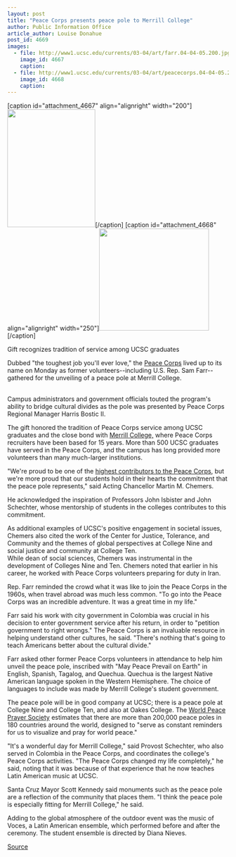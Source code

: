 ```yaml
---
layout: post
title: "Peace Corps presents peace pole to Merrill College"
author: Public Information Office
article_author: Louise Donahue
post_id: 4669
images:
  - file: http://www1.ucsc.edu/currents/03-04/art/farr.04-04-05.200.jpg
    image_id: 4667
    caption: 
  - file: http://www1.ucsc.edu/currents/03-04/art/peacecorps.04-04-05.250.jpg
    image_id: 4668
    caption: 
---
```


[caption id="attachment_4667" align="alignright" width="200"]<a href="http://dev-ucsc-news.pantheonsite.io/wp-content/uploads/2004/04/farr.04-04-05.200.jpg"><img class="size-full wp-image-4667" src="http://dev-ucsc-news.pantheonsite.io/wp-content/uploads/2004/04/farr.04-04-05.200.jpg" alt="" width="200" height="268" /></a>[/caption]
[caption id="attachment_4668" align="alignright" width="250"]<a href="http://dev-ucsc-news.pantheonsite.io/wp-content/uploads/2004/04/peacecorps.04-04-05.250.jpg"><img class="size-full wp-image-4668" src="http://dev-ucsc-news.pantheonsite.io/wp-content/uploads/2004/04/peacecorps.04-04-05.250.jpg" alt="" width="250" height="232" /></a>[/caption]
<p class="sectionheadblack">
  Gift recognizes tradition of service among UCSC graduates
</p>
<p>
  Dubbed "the toughest job you'll ever love," the <a href="http://www.peacecorps.gov">Peace Corps</a> lived up to its name on Monday as former volunteers--including U.S. Rep. Sam Farr--gathered for the unveiling of a peace pole at Merrill College.<br>
  <br>
</p>
<p>
  Campus administrators and government officials touted the program's ability to bridge cultural divides as the pole was presented by Peace Corps Regional Manager Harris Bostic II.<br>
</p>
<p>
  The gift honored the tradition of Peace Corps service among UCSC graduates and the close bond with <a href="http://www2.ucsc.edu/merrill/">Merrill College,</a> where Peace Corps recruiters have been based for 15 years. More than 500 UCSC graduates have served in the Peace Corps, and the campus has long provided more volunteers than many much-larger institutions.<br>
</p>
<p>
  "We're proud to be one of the <a href="http://www.peacecorps.gov/news/resources/stats/pdf/schools2004.pdf">highest contributors to the Peace Corps</a>, but we're more proud that our students hold in their hearts the commitment that the peace pole represents," said Acting Chancellor Martin M. Chemers.
</p>
<p>
  He acknowledged the inspiration of Professors John Isbister and John Schechter, whose mentorship of students in the colleges contributes to this commitment.<br>
</p>
<p>
  As additional examples of UCSC's positive engagement in societal issues, Chemers also cited the work of the Center for Justice, Tolerance, and Community and the themes of global perspectives at College Nine and social justice and community at College Ten.<br>
  While dean of social sciences, Chemers was instrumental in the development of Colleges Nine and Ten. Chemers noted that earlier in his career, he worked with Peace Corps volunteers preparing for duty in Iran.<br>
</p>
<p>
  Rep. Farr reminded the crowd what it was like to join the Peace Corps in the 1960s, when travel abroad was much less common. "To go into the Peace Corps was an incredible adventure. It was a great time in my life."<br>
</p>
<p>
  Farr said his work with city government in Colombia was crucial in his decision to enter government service after his return, in order to "petition government to right wrongs." The Peace Corps is an invaluable resource in helping understand other cultures, he said. "There's nothing that's going to teach Americans better about the cultural divide."<br>
</p>
<p>
  Farr asked other former Peace Corps volunteers in attendance to help him unveil the peace pole, inscribed with "May Peace Prevail on Earth" in English, Spanish, Tagalog, and Quechua. Quechua is the largest Native American language spoken in the Western Hemisphere. The choice of languages to include was made by Merrill College's student government.<br>
</p>
<p>
  The peace pole will be in good company at UCSC; there is a peace pole at College Nine and College Ten, and also at Oakes College. The <a href="http://worldpeace.org/activities.html">World Peace Prayer Society</a> estimates that there are more than 200,000 peace poles in 180 countries around the world, designed to "serve as constant reminders for us to visualize and pray for world peace."
</p>
<p>
  "It's a wonderful day for Merrill College," said Provost Schechter, who also served in Colombia in the Peace Corps, and coordinates the college's Peace Corps activities. "The Peace Corps changed my life completely," he said, noting that it was because of that experience that he now teaches Latin American music at UCSC.<br>
</p>
<p>
  Santa Cruz Mayor Scott Kennedy said monuments such as the peace pole are a reflection of the community that places them. "I think the peace pole is especially fitting for Merrill College," he said.<br>
</p>
<p>
  Adding to the global atmosphere of the outdoor event was the music of Voces, a Latin American ensemble, which performed before and after the ceremony. The student ensemble is directed by Diana Nieves.
</p>
<p><a href="http://www1.ucsc.edu/currents/03-04/04-05/peace.html" title="Permalink to peace">Source</a></p>
